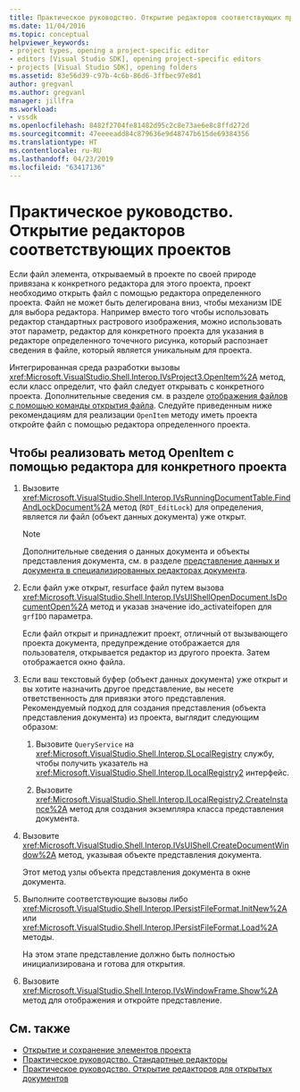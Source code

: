 ```yaml
---
title: Практическое руководство. Открытие редакторов соответствующих проектов | Документация Майкрософт
ms.date: 11/04/2016
ms.topic: conceptual
helpviewer_keywords:
- project types, opening a project-specific editor
- editors [Visual Studio SDK], opening project-specific editors
- projects [Visual Studio SDK], opening folders
ms.assetid: 83e56d39-c97b-4c6b-86d6-3ffbec97e8d1
author: gregvanl
ms.author: gregvanl
manager: jillfra
ms.workload:
- vssdk
ms.openlocfilehash: 8482f2704fe81482d95c2c8e73ae6e8c8ffd272d
ms.sourcegitcommit: 47eeeeadd84c879636e9d48747b615de69384356
ms.translationtype: HT
ms.contentlocale: ru-RU
ms.lasthandoff: 04/23/2019
ms.locfileid: "63417136"
---
```

# <a name="how-to-open-project-specific-editors"></a>Практическое руководство. Открытие редакторов соответствующих проектов
Если файл элемента, открываемый в проекте по своей природе привязана к конкретного редактора для этого проекта, проект необходимо открыть файл с помощью редактора определенного проекта. Файл не может быть делегирована вниз, чтобы механизм IDE для выбора редактора. Например вместо того чтобы использовать редактор стандартных растрового изображения, можно использовать этот параметр, редактор для конкретного проекта для указания в редакторе определенного точечного рисунка, который распознает сведения в файле, который является уникальным для проекта.

 Интегрированная среда разработки вызовы <xref:Microsoft.VisualStudio.Shell.Interop.IVsProject3.OpenItem%2A> метод, если класс определит, что файл следует открывать с конкретного проекта. Дополнительные сведения см. в разделе [отображения файлов с помощью команды открытия файла](../extensibility/internals/displaying-files-by-using-the-open-file-command.md). Следуйте приведенным ниже рекомендациям для реализации `OpenItem` методу иметь проекта откройте файл с помощью редактора определенного проекта.

## <a name="to-implement-the-openitem-method-with-a-project-specific-editor"></a>Чтобы реализовать метод OpenItem с помощью редактора для конкретного проекта

1. Вызовите <xref:Microsoft.VisualStudio.Shell.Interop.IVsRunningDocumentTable.FindAndLockDocument%2A> метод (`RDT_EditLock`) для определения, является ли файл (объект данных документа) уже открыт.

    > [!NOTE]
    > Дополнительные сведения о данных документа и объекты представления документа, см. в разделе [представление данных и документа в специализированных редакторах документа](../extensibility/document-data-and-document-view-in-custom-editors.md).

2. Если файл уже открыт, resurface файл путем вызова <xref:Microsoft.VisualStudio.Shell.Interop.IVsUIShellOpenDocument.IsDocumentOpen%2A> метод и указав значение ido_activateifopen для `grfIDO` параметра.

     Если файл открыт и принадлежит проект, отличный от вызывающего проекта документа, предупреждение отображается для пользователя, открывается редактор из другого проекта. Затем отображается окно файла.

3. Если ваш текстовый буфер (объект данных документа) уже открыт и вы хотите назначить другое представление, вы несете ответственность для привязки этого представления. Рекомендуемый подход для создания представления (объекта представления документа) из проекта, выглядит следующим образом:

    1. Вызовите `QueryService` на <xref:Microsoft.VisualStudio.Shell.Interop.SLocalRegistry> службу, чтобы получить указатель на <xref:Microsoft.VisualStudio.Shell.Interop.ILocalRegistry2> интерфейс.

    2. Вызовите <xref:Microsoft.VisualStudio.Shell.Interop.ILocalRegistry2.CreateInstance%2A> метод для создания экземпляра класса представления документа.

4. Вызовите <xref:Microsoft.VisualStudio.Shell.Interop.IVsUIShell.CreateDocumentWindow%2A> метод, указывая объекте представления документа.

     Этот метод узлы объекта представления документа в окне документа.

5. Выполните соответствующие вызовы либо <xref:Microsoft.VisualStudio.Shell.Interop.IPersistFileFormat.InitNew%2A> или <xref:Microsoft.VisualStudio.Shell.Interop.IPersistFileFormat.Load%2A> методы.

     На этом этапе представление должно быть полностью инициализирована и готова для открытия.

6. Вызовите <xref:Microsoft.VisualStudio.Shell.Interop.IVsWindowFrame.Show%2A> метод для отображения и откройте представление.

## <a name="see-also"></a>См. также
- [Открытие и сохранение элементов проекта](../extensibility/internals/opening-and-saving-project-items.md)
- [Практическое руководство. Стандартные редакторы](../extensibility/how-to-open-standard-editors.md)
- [Практическое руководство. Открытие редакторов для открытых документов](../extensibility/how-to-open-editors-for-open-documents.md)
